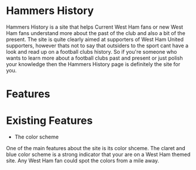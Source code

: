 # Hammers History 
Hammers History is a site that helps Current West Ham fans or new West Ham fans understand more about the past of the club and also a bit of the present. The site is quite clearly aimed at supporters of West Ham United supporters, however thats not to say that outsiders to the sport cant have a look and read up on a football clubs history. So if you're someone who wants to learn more about a football clubs past and present or just polish your knowledge then the Hammers History page is definitely the site for you.

# Features

# Existing Features 

* The color scheme

One of the main features about the site is its color shceme. The claret and blue color scheme is a strong indicator that your are on a West Ham themed site. Any West Ham fan could spot the colors from a mile away.